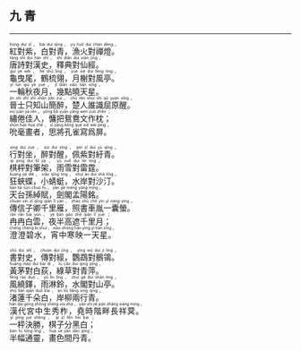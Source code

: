 ## 九 青
---
<div>

<p>
<ruby><rb> 紅對紫，白對青，漁火對禪燈。 </rb> <rt>hóng  duì  zǐ ， bái  duì  qīng ， yú  huǒ  duì  chán  dēng 。</rt></ruby><BR>
<ruby><rb> 唐詩對漢史，釋典對仙經。 </rb> <rt>táng  shī  duì  hàn  shǐ ， shì  diǎn  duì  xiān  jīng 。</rt></ruby><BR>
<ruby><rb> 龜曳尾，鶴梳翎，月榭對風亭。 </rb> <rt>guī  yè  wěi ， hè  shū  líng ， yuè  xiè  duì  fēng  tíng 。</rt></ruby><BR>
<ruby><rb> 一輪秋夜月，幾點曉天星。 </rb> <rt>yī  lún  qiū  yè  yuè ， jǐ  diǎn  xiǎo  tiān  xīng 。</rt></ruby><BR>
<ruby><rb> 晉士只知山簡醉，楚人誰識屈原醒。 </rb> <rt>jìn  shì  zhǐ  zhī  shān  jiǎn  zuì ， chǔ  rén  shuí  shí  qū  yuán  xǐng 。</rt></ruby><BR>
<ruby><rb> 繡倦佳人，慵把鴛鴦文作枕； </rb> <rt>xiù  juàn  jiā  rén ， yōng  bǎ  yuān  yāng  wén  zuò  zhěn ；</rt></ruby><BR>
<ruby><rb> 吮毫畫者，思將孔雀寫爲屏。 </rb> <rt>shǔn  háo  huà  zhě ， sī  jiāng  kǒng  què  xiě  wèi  píng 。</rt></ruby><BR></P>

<p>
<ruby><rb> 行對坐，醉對醒，佩紫對紆青。 </rb> <rt>xíng  duì  zuò ， zuì  duì  xǐng ， pèi  zǐ  duì  yū  qīng 。</rt></ruby><BR>
<ruby><rb> 棋枰對筆架，雨雪對雷霆。 </rb> <rt>qí  píng  duì  bǐ  jià ， yǔ  xuě  duì  léi  tíng 。</rt></ruby><BR>
<ruby><rb> 狂蛺蝶，小蜻蜓，水岸對沙汀。 </rb> <rt>kuáng  jiá  dié ， xiǎo  qīng  tíng ， shuǐ  àn  duì  shā  tīng 。</rt></ruby><BR>
<ruby><rb> 天台孫綽賦，劍閣孟陽銘。 </rb> <rt>tiān  tāi  sūn  chuò  fù ， jiàn  gé  mèng  yáng  míng 。</rt></ruby><BR>
<ruby><rb> 傳信子卿千里雁，照書車胤一囊螢。 </rb> <rt>chuán  xìn  zǐ  qīng  qiān  lǐ  yàn ， zhào  shū  chē  yìn  yī  náng  yíng 。</rt></ruby><BR>
<ruby><rb> 冉冉白雲，夜半高遮千里月； </rb> <rt>rǎn  rǎn  bái  yún ， yè  bàn  gāo  zhē  qiān  lǐ  yuè ；</rt></ruby><BR>
<ruby><rb> 澄澄碧水，宵中寒映一天星。 </rb> <rt>chéng  chéng  bì  shuǐ ， xiāo  zhōng  hán  yìng  yì  tiān  xīng 。</rt></ruby><BR></P>

<p>
<ruby><rb> 書對史，傳對經，鸚鵡對鶺鴒。 </rb> <rt>shū  duì  shǐ ， chuán  duì  jīng ， yīng  wǔ  duì  jí  líng 。</rt></ruby><BR>
<ruby><rb> 黃茅對白荻，綠草對青萍。 </rb> <rt>huáng  máo  duì  bái  dí ， lǜ  cǎo  duì  qīng  píng 。</rt></ruby><BR>
<ruby><rb> 風繞鐸，雨淋鈴，水閣對山亭。 </rb> <rt>fēng  rào  duó ， yǔ  lín  líng ， shuǐ  gé  duì  shān  tíng 。</rt></ruby><BR>
<ruby><rb> 渚蓮千朵白，岸柳兩行青。 </rb> <rt>zhǔ  lián  qiān  duǒ  bái ， àn  liǔ  liǎng  xíng  qīng 。</rt></ruby><BR>
<ruby><rb> 漢代宮中生秀柞，堯時階畔長祥蓂。 </rb> <rt>hàn  dài  gōng  zhōng  shēng  xiù  zhà ， yáo  shí  jiē  pàn  zhǎng  xiáng  míng 。</rt></ruby><BR>
<ruby><rb> 一枰決勝，棋子分黑白； </rb> <rt>yī  píng  jué  shèng ， qí  zǐ  fēn  hēi  bái ；</rt></ruby><BR>
<ruby><rb> 半幅通靈，畫色間丹青。 </rb> <rt>bàn  fú  tōng  líng ， huà  sè  jiān  dān  qīng 。</rt></ruby><BR></P>

</div>
